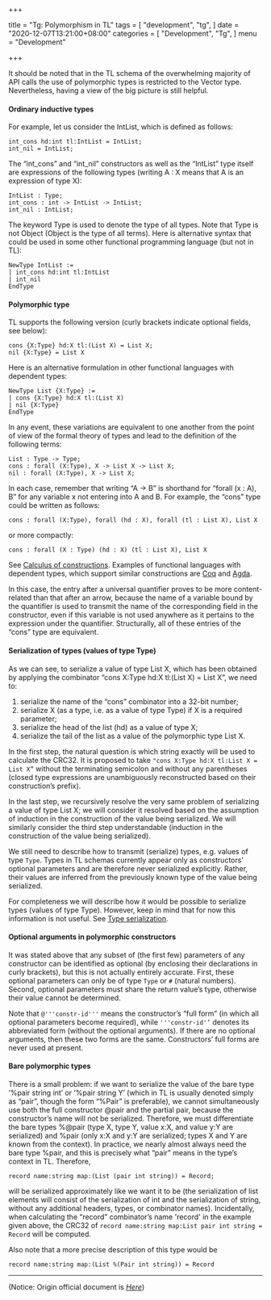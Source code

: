 +++

title = "Tg: Polymorphism in TL"
tags = [
    "development",
    "tg",
]
date = "2020-12-07T13:21:00+08:00"
categories = [
    "Development",
    "Tg",
]
menu = "Development"

+++

It should be noted that in the TL schema of the overwhelming majority of API calls the use of polymorphic types is restricted to the Vector type. Nevertheless, having a view of the big picture is still helpful.

#### Ordinary inductive types

For example, let us consider the IntList, which is defined as follows:

```
int_cons hd:int tl:IntList = IntList;
int_nil = IntList;
```

The “int_cons” and “int_nil” constructors as well as the “IntList” type itself are expressions of the following types (writing A : X means that A is an expression of type X):

```
IntList : Type;
int_cons : int -> IntList -> IntList;
int_nil : IntList;
```

The keyword Type is used to denote the type of all types. Note that Type is not Object (Object is the type of all terms). Here is alternative syntax that could be used in some other functional programming language (but not in TL):

```
NewType IntList :=
| int_cons hd:int tl:IntList
| int_nil
EndType
```

<!--more-->

#### Polymorphic type

TL supports the following version (curly brackets indicate optional fields, see below):

```
cons {X:Type} hd:X tl:(List X) = List X;
nil {X:Type} = List X
```

Here is an alternative formulation in other functional languages with dependent types:

```
NewType List {X:Type} :=
| cons {X:Type} hd:X tl:(List X)
| nil {X:Type}
EndType
```

In any event, these variations are equivalent to one another from the point of view of the formal theory of types and lead to the definition of the following terms:

```
List : Type -> Type;
cons : forall (X:Type), X -> List X -> List X;
nil : forall (X:Type), X -> List X;
```

In each case, remember that writing “A -> B” is shorthand for “forall (x : A), B” for any variable x not entering into A and B. For example, the “cons” type could be written as follows:

```
cons : forall (X:Type), forall (hd : X), forall (tl : List X), List X
```

or more compactly:

```
cons : forall (X : Type) (hd : X) (tl : List X), List X
```

See [Calculus of constructions](https://en.wikipedia.org/wiki/Calculus_of_constructions). Examples of functional languages with dependent types, which support similar constructions are [Coq](https://en.wikipedia.org/wiki/Coq) and [Agda](https://en.wikipedia.org/wiki/Agda_%28programming_language%29).

In this case, the entry after a universal quantifier proves to be more content-related than that after an arrow, because the name of a variable bound by the quantifier is used to transmit the name of the corresponding field in the constructor, even if this variable is not used anywhere as it pertains to the expression under the quantifier. Structurally, all of these entries of the “cons” type are equivalent.

#### Serialization of types (values of type Type)

As we can see, to serialize a value of type List X, which has been obtained by applying the combinator “cons X:Type hd:X tl:(List X) = List X”, we need to:

1. serialize the name of the “cons” combinator into a 32-bit number;
2. serialize X (as a type, i.e. as a value of type Type) if X is a required parameter;
3. serialize the head of the list (hd) as a value of type X;
4. serialize the tail of the list as a value of the polymorphic type List X.

In the first step, the natural question is which string exactly will be used to calculate the CRC32. It is proposed to take `"cons X:Type hd:X tl:List X = List X”` without the terminating semicolon and without any parentheses (closed type expressions are unambiguously reconstructed based on their construction’s prefix).

In the last step, we recursively resolve the very same problem of serializing a value of type List X; we will consider it resolved based on the assumption of induction in the construction of the value being serialized. We will similarly consider the third step understandable (induction in the construction of the value being serialized).

We still need to describe how to transmit (serialize) types, e.g. values of type `Type`. Types in TL schemas currently appear only as constructors’ optional parameters and are therefore never serialized explicitly. Rather, their values are inferred from the previously known type of the value being serialized.

For completeness we will describe how it would be possible to serialize types (values of type Type). However, keep in mind that for now this information is not useful. See [Type serialization](tl-types.md).

#### Optional arguments in polymorphic constructors

It was stated above that any subset of (the first few) parameters of any constructor can be identified as optional (by enclosing their declarations in curly brackets), but this is not actually entirely accurate. First, these optional parameters can only be of type `Type` or `#` (natural numbers). Second, optional parameters must share the return value’s type, otherwise their value cannot be determined.

Note that `@'''constr-id'''` means the constructor’s “full form” (in which all optional parameters become required), while `'''constr-id'’` denotes its abbreviated form (without the optional arguments). If there are no optional arguments, then these two forms are the same. Constructors’ full forms are never used at present.

#### Bare polymorphic types

There is a small problem: if we want to serialize the value of the bare type ‘%pair string int’ or ‘%pair string Y’ (which in TL is usually denoted simply as “pair”, though the form “%Pair” is preferable), we cannot simultaneously use both the full constructor @pair and the partial pair, because the constructor’s name will not be serialized. Therefore, we must differentiate the bare types %@pair (type X, type Y, value x:X, and value y:Y are serialized) and %pair (only x:X and y:Y are serialized; types X and Y are known from the context). In practice, we nearly almost always need the bare type %pair, and this is precisely what “pair” means in the type’s context in TL. Therefore,

```
record name:string map:(List (pair int string)) = Record;
```

will be serialized approximately like we want it to be (the serialization of list elements will consist of the serialization of int and the serialization of string, without any additional headers, types, or combinator names). Incidentally, when calculating the “record” combinator’s name 'record' in the example given above, the CRC32 of `record name:string map:List pair int string = Record` will be computed.

Also note that a more precise description of this type would be

```
record name:string map:(List %(Pair int string)) = Record
```

------------------

(Notice: Origin official document is [*Here*](https://core.telegram.org/mtproto/description  ' Polymorphism in TL'))